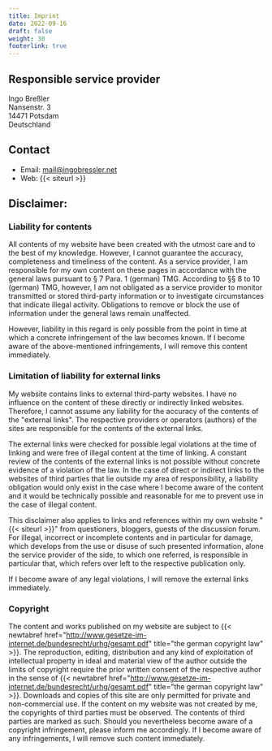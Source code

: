 ```yaml
---
title: Imprint
date: 2022-09-16
draft: false
weight: 30
footerlink: true
---
```


## Responsible service provider

Ingo Breßler \
Nansenstr. 3 \
14471 Potsdam \
Deutschland

## Contact

- Email: mail@ingobressler.net
- Web: {{< siteurl >}}

## Disclaimer:

### Liability for contents

All contents of my website have been created with the utmost care and to the best of my knowledge. However, I cannot guarantee the accuracy, completeness and timeliness of the content. As a service provider, I am responsible for my own content on these pages in accordance with the general laws pursuant to § 7 Para. 1 (german) TMG. According to §§ 8 to 10 (german) TMG, however, I am not obligated as a service provider to monitor transmitted or stored third-party information or to investigate circumstances that indicate illegal activity. Obligations to remove or block the use of information under the general laws remain unaffected.

However, liability in this regard is only possible from the point in time at which a concrete infringement of the law becomes known. If I become aware of the above-mentioned infringements, I will remove this content immediately.

### Limitation of liability for external links

My website contains links to external third-party websites. I have no influence on the content of these directly or indirectly linked websites. Therefore, I cannot assume any liability for the accuracy of the contents of the "external links". The respective providers or operators (authors) of the sites are responsible for the contents of the external links.

The external links were checked for possible legal violations at the time of linking and were free of illegal content at the time of linking. A constant review of the contents of the external links is not possible without concrete evidence of a violation of the law. In the case of direct or indirect links to the websites of third parties that lie outside my area of responsibility, a liability obligation would only exist in the case where I become aware of the content and it would be technically possible and reasonable for me to prevent use in the case of illegal content.

This disclaimer also applies to links and references within my own website "{{< siteurl >}}" from questioners, bloggers, guests of the discussion forum. For illegal, incorrect or incomplete contents and in particular for damage, which develops from the use or disuse of such presented information, alone the service provider of the side, to which one referred, is responsible in particular that, which refers over left to the respective publication only.

If I become aware of any legal violations, I will remove the external links immediately.

### Copyright

The content and works published on my website are subject to {{< newtabref href="http://www.gesetze-im-internet.de/bundesrecht/urhg/gesamt.pdf" title="the german copyright law" >}}. The reproduction, editing, distribution and any kind of exploitation of intellectual property in ideal and material view of the author outside the limits of copyright require the prior written consent of the respective author in the sense of {{< newtabref href="http://www.gesetze-im-internet.de/bundesrecht/urhg/gesamt.pdf" title="the german copyright law" >}}. Downloads and copies of this site are only permitted for private and non-commercial use. If the content on my website was not created by me, the copyrights of third parties must be observed. The contents of third parties are marked as such. Should you nevertheless become aware of a copyright infringement, please inform me accordingly. If I become aware of any infringements, I will remove such content immediately.